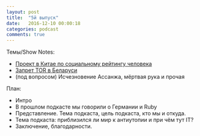 ```yaml
---
layout: post
title:  "5й выпуск"
date:   2016-12-10 00:00:18
categories: podcast
comments: true
---
```


Темы/Show Notes:

- [Проект в Китае по социальному рейтингу человека](https://habrahabr.ru/post/152231/)
- [Запрет TOR в Беларуси](https://geektimes.ru/post/246380/)
- (под вопросом) Исчезновение Ассанжа, мёртвая рука и прочая

План:

- Интро
- В прошлом подкасте мы говорили о Германии и Ruby
- Представление. Тема подкаста, цель подкаста, кто мы и откуда.
- Тема подкаста: приблизился ли мир к антиутопии и при чём тут IT?
- Заключение, благодарности.
